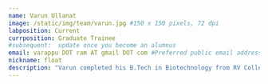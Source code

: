 ```yaml
---
name: Varun Ullanat
image: /static/img/team/varun.jpg #150 x 150 pixels, 72 dpi
labposition: Current
currposition: Graduate Trainee
#subsequent:  update once you become an alumnus
email: varappu DOT ram AT gmail DOT com #Preferred public email address
nickname: float
description: "Varun completed his B.Tech in Biotechnology from RV College, Bengaluru. He is generally interested in deep learning for computational biology. He is currently working on inference-based method development projects in integrative modeling."
---
```

